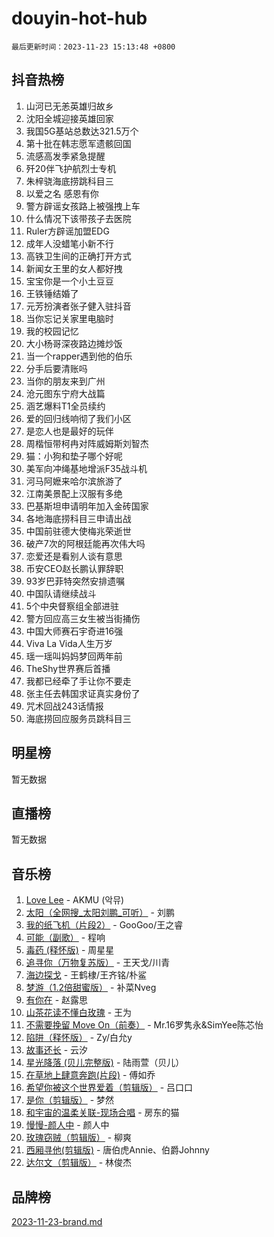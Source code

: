 # douyin-hot-hub

`最后更新时间：2023-11-23 15:13:48 +0800`

## 抖音热榜

1. 山河已无恙英雄归故乡
1. 沈阳全城迎接英雄回家
1. 我国5G基站总数达321.5万个
1. 第十批在韩志愿军遗骸回国
1. 流感高发季紧急提醒
1. 歼20伴飞护航烈士专机
1. 朱梓骁海底捞跳科目三
1. 以爱之名 感恩有你
1. 警方辟谣女孩路上被强拽上车
1. 什么情况下该带孩子去医院
1. Ruler方辟谣加盟EDG
1. 成年人没蜡笔小新不行
1. 高铁卫生间的正确打开方式
1. 新闻女王里的女人都好拽
1. 宝宝你是一个小土豆豆
1. 王铁锤结婚了
1. 元芳扮演者张子健入驻抖音
1. 当你忘记关家里电脑时
1. 我的校园记忆
1. 大小杨哥深夜路边摊炒饭
1. 当一个rapper遇到他的伯乐
1. 分手后要清账吗
1. 当你的朋友来到广州
1. 沧元图东宁府大战篇
1. 涵艺爆料T1全员续约
1. 爱的回归线响彻了我们小区
1. 是恋人也是最好的玩伴
1. 周楷恒带柯冉对阵威姆斯刘智杰
1. 猫：小狗和垫子哪个好呢
1. 美军向冲绳基地增派F35战斗机
1. 河马阿嬷来哈尔滨旅游了
1. 江南美景配上汉服有多绝
1. 巴基斯坦申请明年加入金砖国家
1. 各地海底捞科目三申请出战
1. 中国前驻德大使梅兆荣逝世
1. 破产7次的阿根廷能再次伟大吗
1. 恋爱还是看别人谈有意思
1. 币安CEO赵长鹏认罪辞职
1. 93岁巴菲特突然安排遗嘱
1. 中国队请继续战斗
1. 5个中央督察组全部进驻
1. 警方回应高三女生被当街捅伤
1. 中国大师赛石宇奇进16强
1. Viva La Vida人生万岁
1. 瑶一瑶叫妈妈梦回两年前
1. TheShy世界赛后首播
1. 我都已经牵了手让你不要走
1. 张主任去韩国求证真实身份了
1. 咒术回战243话情报
1. 海底捞回应服务员跳科目三

## 明星榜

暂无数据

## 直播榜

暂无数据

## 音乐榜

1. [Love Lee](https://sf6-cdn-tos.douyinstatic.com/obj/tos-cn-ve-2774/o05GbkJGbCBTdDnMtB0fwOYgkeZp23vrWQDQBS) - AKMU (악뮤)
1. [太阳（全网搜_太阳刘鹏_可听）](https://sf6-cdn-tos.douyinstatic.com/obj/tos-cn-ve-2774/ogWbyIQnlBFImVbeDocRdCIYtBHlbJXgfZMvgz) - 刘鹏
1. [我的纸飞机（片段2）](https://sf3-cdn-tos.douyinstatic.com/obj/tos-cn-ve-2774/oM2ZrKcg2CD5AeRB2gkeXOFB1IxAGJdZPazYHf) - GooGoo/王之睿
1. [可能（副歌）](https://sf6-cdn-tos.douyinstatic.com/obj/tos-cn-ve-2774/cde1731888894259b333569393c2fb51) - 程响
1. [毒药 (释怀版)](https://sf6-cdn-tos.douyinstatic.com/obj/tos-cn-ve-2774/oYILMEAzspdZBIzy4frJNB8ZHPHWAhiwowd4Ad) - 周星星
1. [追寻你（万物复苏版）](https://sf3-cdn-tos.douyinstatic.com/obj/tos-cn-ve-2774/oYeAZJsbjIDit9APmBg8u6uDUQnHmoCf3gbo74) - 王天戈/川青
1. [海边探戈](https://sf6-cdn-tos.douyinstatic.com/obj/tos-cn-ve-2774/os9gE0VQCGqt6VQkZDyBBYvfSDY0QFe3vVmubn) - 王鹤棣/王齐铭/朴鲨
1. [梦游（1.2倍甜蜜版）](https://sf6-cdn-tos.douyinstatic.com/obj/tos-cn-ve-2774/o4gyAUm8hwufoEABmwVIiQtHsFuGzAEEWtNMzo) - 补菜Nveg
1. [有你在](https://sf6-cdn-tos.douyinstatic.com/obj/tos-cn-ve-2774/o8zImmNsI8B0yfAW5FKAB1oBhkMAlIrwsZEi1V) - 赵露思
1. [山茶花读不懂白玫瑰](https://sf6-cdn-tos.douyinstatic.com/obj/tos-cn-ve-2774/osfn8B7DktrRHEPJgPCfDbw7QDQEkwC16BxZg9) - 王为
1. [不需要挽留 Move On（前奏）](https://sf6-cdn-tos.douyinstatic.com/obj/tos-cn-ve-2774/ooCBhgCCkF4nExzQL9WZSUbitfA8IsDkgQIYhe) - Mr.16罗隽永&SimYee陈芯怡
1. [陷阱（释怀版）](https://sf3-cdn-tos.douyinstatic.com/obj/tos-cn-ve-2774/oE8C21LeZrzKLDFfQYgMzx4GAIHageG5IzayY7) - Zy/白允y
1. [故事还长](https://sf3-cdn-tos.douyinstatic.com/obj/tos-cn-ve-2774/30a26758c8594f0ab81ac675c33ee2c5) - 云汐
1. [星光降落 (贝儿完整版)](https://sf6-cdn-tos.douyinstatic.com/obj/tos-cn-ve-2774/okwB9hAwyAtsFFkFBzAX1hOOfQuIoMNs0W2Mwr) - 陆雨萱（贝儿）
1. [在草地上肆意奔跑(片段)](https://sf6-cdn-tos.douyinstatic.com/obj/tos-cn-ve-2774/8831d494742f45dabdfa8adb8b817259) - 傅如乔
1. [希望你被这个世界爱着（剪辑版）](https://sf3-cdn-tos.douyinstatic.com/obj/tos-cn-ve-2774/oo4H3BfEygN7l7bQaMBOZHCQ1eI4FqtED5skQ2) - 吕口口
1. [是你（剪辑版）](https://sf6-cdn-tos.douyinstatic.com/obj/tos-cn-ve-2774/46019dae783c4c969944217fe1cfafc4) - 梦然
1. [和宇宙的温柔关联-现场合唱](https://sf3-cdn-tos.douyinstatic.com/obj/tos-cn-ve-2774/o0hONGDYQBgk0e5bqDeQOonVmncA6tC2nBwZLT) - 房东的猫
1. [慢慢-颜人中](https://sf3-cdn-tos.douyinstatic.com/obj/tos-cn-ve-2774/ocjHNfBXdBxQNC8ZGAeoLMFTUgtBg8bkExunDC) - 颜人中
1. [玫瑰窃贼（剪辑版）](https://sf6-cdn-tos.douyinstatic.com/obj/tos-cn-ve-2774/oMqAsB3ixIhSWqAJOAwf3a0hU2zKJLBolQtFlI) - 柳爽
1. [西厢寻他(剪辑版)](https://sf6-cdn-tos.douyinstatic.com/obj/tos-cn-ve-2774/oUsAVfAQKlRNxEv5qxvIB8o5qmIWUcXbzJKJhw) - 唐伯虎Annie、伯爵Johnny
1. [达尔文（剪辑版）](https://sf3-cdn-tos.douyinstatic.com/obj/tos-cn-ve-2774/oQuPQQmEgnCeZsgKQ78VBZjNVtegzBGpoSbQPD) - 林俊杰

## 品牌榜

[2023-11-23-brand.md](2023-11-23-brand.md)

